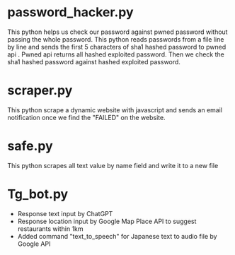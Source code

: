 # password_hacker.py
This python helps us check our password against pwned password without passing the whole password.
This python reads passwords from a file line by line and sends the first 5 characters of sha1 hashed password to pwned api . Pwned api returns all hashed exploited password. Then we check the sha1 hashed password against hashed exploited password. 

# scraper.py
This python scrape a dynamic website with javascript and sends an email notification once we find the "FAILED" on the website.

# safe.py
This python scrapes all text value by name field and write it to a new file

# Tg_bot.py
* Response text input by ChatGPT
* Response location input by Google Map Place API to suggest restaurants within 1km
* Added command "text_to_speech" for Japanese text to audio file by Google API
